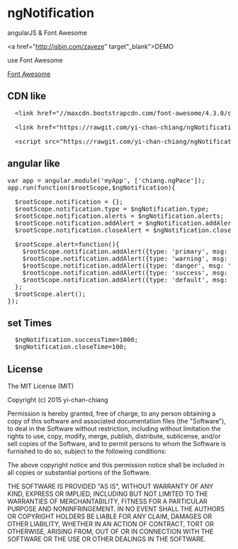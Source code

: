 # ngNotification
angularJS &amp; Font Awesome

<a href="http://jsbin.com/zaveze" target"_blank">DEMO</a>

use Font Awesome

<a href="http://fortawesome.github.io/Font-Awesome/" target="_blank">Font Awesome</a>


<h2>CDN like</h2>

<pre>
<span class="pl-s2">  &lt;<span class="pl-ent">link</span> <span class="pl-e">href</span>=<span class="pl-s1"><span class="pl-pds">"</span>//maxcdn.bootstrapcdn.com/font-awesome/4.3.0/css/font-awesome.min.css<span class="pl-pds">"</span></span>&gt;</span>

<span class="pl-s2">  &lt;<span class="pl-ent">link</span> <span class="pl-e">href</span>=<span class="pl-s1"><span class="pl-pds">"</span>https://rawgit.com/yi-chan-chiang/ngNotification/master/ngNotification.css<span class="pl-pds">"</span></span>&gt;</span>

<span class="pl-s2">  &lt;<span class="pl-ent">script</span> <span class="pl-e">src</span>=<span class="pl-s1"><span class="pl-pds">"</span>https://rawgit.com/yi-chan-chiang/ngNotification/master/ngNotification.js<span class="pl-pds">"</span></span>&gt;&lt;/<span class="pl-ent">script</span>&gt;</span>
</pre>

<h2>angular like</h2>

<pre>
var app = angular.module('myApp', ['chiang.ngPace']);
app.run(function($rootScope,$ngNotification){

  $rootScope.notification = {};
  $rootScope.notification.type = $ngNotification.type;
  $rootScope.notification.alerts = $ngNotification.alerts;
  $rootScope.notification.addAlert = $ngNotification.addAlert;
  $rootScope.notification.closeAlert = $ngNotification.closeAlert;

  $rootScope.alert=function(){
    $rootScope.notification.addAlert({type: 'primary', msg: 'primary'});
    $rootScope.notification.addAlert({type: 'warning', msg: 'warning'});
    $rootScope.notification.addAlert({type: 'danger', msg: 'danger'});
    $rootScope.notification.addAlert({type: 'success', msg: 'success'});
    $rootScope.notification.addAlert({type: 'default', msg: 'default'});
  };
  $rootScope.alert();
});
</pre>

<h2>set Times</h2>

<pre>
  $ngNotification.successTime=1000;
  $ngNotification.closeTime=100;
</pre>

<h2>License</h2>
The MIT License (MIT)

Copyright (c) 2015 yi-chan-chiang

Permission is hereby granted, free of charge, to any person obtaining a copy
of this software and associated documentation files (the "Software"), to deal
in the Software without restriction, including without limitation the rights
to use, copy, modify, merge, publish, distribute, sublicense, and/or sell
copies of the Software, and to permit persons to whom the Software is
furnished to do so, subject to the following conditions:

The above copyright notice and this permission notice shall be included in all
copies or substantial portions of the Software.

THE SOFTWARE IS PROVIDED "AS IS", WITHOUT WARRANTY OF ANY KIND, EXPRESS OR
IMPLIED, INCLUDING BUT NOT LIMITED TO THE WARRANTIES OF MERCHANTABILITY,
FITNESS FOR A PARTICULAR PURPOSE AND NONINFRINGEMENT. IN NO EVENT SHALL THE
AUTHORS OR COPYRIGHT HOLDERS BE LIABLE FOR ANY CLAIM, DAMAGES OR OTHER
LIABILITY, WHETHER IN AN ACTION OF CONTRACT, TORT OR OTHERWISE, ARISING FROM,
OUT OF OR IN CONNECTION WITH THE SOFTWARE OR THE USE OR OTHER DEALINGS IN THE
SOFTWARE.